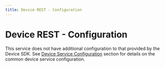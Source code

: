 ```yaml
---
title: Device REST - Configuration
---
```


# Device REST - Configuration

This service does not have additional configuration to that provided by the Device SDK.
See [Device Service Configuration](../../Configuration.md) section for details on the common device service configuration.
